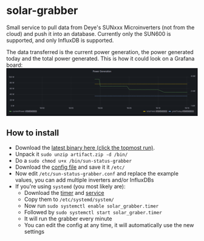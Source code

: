 # solar-grabber
Small service to pull data from Deye's SUNxxx Microinverters (not from the cloud) and push it into an database. 
Currently only the SUN600 is supported, and only InfluxDB is supported.

The data transferred is the current power generation, the power generated today and the total power generated.
This is how it could look on a Grafana board:
![Grafana Demo Panel](res/grafana.png)

## How to install
* Download the [latest binary here (click the topmost run)](https://github.com/Bytekeeper/solar-grabber/actions).
* Unpack it `sudo unzip artifact.zip -d /bin/` 
* Do a `sudo chmod u+x /bin/sun-status-grabber`
* Download the [config file](https://github.com/Bytekeeper/solar-grabber/blob/main/sun-status-grabber.conf) and save it it `/etc/`
* Now edit `/etc/sun-status-grabber.conf` and replace the example values, you can add multiple inverters and/or InfluxDBs
* If you're using `systemd` (you most likely are):
  * Download the [timer](https://github.com/Bytekeeper/solar-grabber/blob/main/solar_grabber.timer) and [service](https://github.com/Bytekeeper/solar-grabber/blob/main/solar_grabber.service)
  * Copy them to `/etc/systemd/system/`
  * Now run `sudo systemctl enable solar_grabber.timer`
  * Followed by `sudo systemctl start solar_graber.timer`
  * It will run the grabber every minute
  * You can edit the config at any time, it will automatically use the new settings
